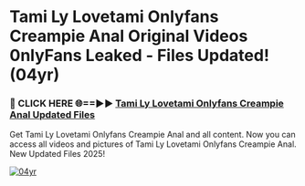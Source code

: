 # Tami Ly Lovetami Onlyfans Creampie Anal Original Videos 0nlyFans Leaked - Files Updated! (04yr)

<h3>🔴 CLICK HERE 🌐==►► <a href="https://tinyurl.com/2wckxsce" rel="nofollow">Tami Ly Lovetami Onlyfans Creampie Anal Updated Files</a></h3>

Get Tami Ly Lovetami Onlyfans Creampie Anal and all content. Now you can access all videos and pictures of Tami Ly Lovetami Onlyfans Creampie Anal. New Updated Files 2025!

[![04yr](https://i.imgur.com/AFduVYN.gif)](https://tinyurl.com/2wckxsce)
